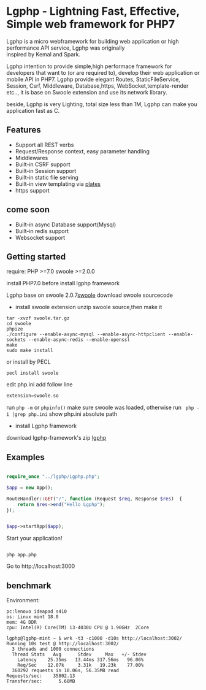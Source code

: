 Lgphp - Lightning Fast, Effective, Simple web framework for PHP7
======================================================================
Lgphp is a micro webframework for building web application or high performance API service,  Lgphp was originally  
inspired by Kemal and Spark.
 
Lgphp intention to provide simple,high performace framework for developers that want to (or are required to),
 develop their web application or mobile API in PHP7. Lgphp provide elegant Routes, StaticFileService, Session,
 Csrf, Middleware, Database,https, WebSocket,template-render etc.., it is base on Swoole extension and use its network library.
 
beside, Lgphp is very Lighting, total size less than 1M, Lgphp can make you application fast as C. 


## Features
- Support all REST verbs
- Request/Response context, easy parameter handling
- Middlewares
- Built-in CSRF support
- Built-in Session support
- Built-in static file serving
- Built-in view templating via [plates](https://github.com/thephpleague/plates)
- https support

## come soon

- Built-in async Database support(Mysql)
- Built-in redis support
- Websocket support


## Getting started

require: PHP  >=7.0 
         swoole >=2.0.0

install PHP7.0 before install lgphp framework

Lgphp base on swoole 2.0.7[swoole](https://github.com/swoole/swoole-src/releases/tag/v2.0.7) 
download swoole sourcecode

- install swoole extension 
unzip swoole source,then make it
```
tar -xvzf swoole.tar.gz
cd swoole
phpize
./configure --enable-async-mysql --enable-async-httpclient --enable-sockets --enable-async-redis --enable-openssl
make
sudo make install
```
or  install by PECL
```
pecl install swoole

```
edit php.ini add follow line

```php
extension=swoole.so
```

run ```php -m``` or ```phpinfo()``` make sure swoole was loaded, otherwise run ```
php -i |grep php.ini```  show php.ini absolute path

- install Lgphp framework

download lgphp-framework's zip [lgphp](https://github.com/lgphp/lgphp-webframework/releases/tag/0.0.1)



## Examples

```php

require_once "../lgphp/Lgphp.php";

$app = new App();

RouteHandler::GET("/", function (Request $req, Response $res)  {
    return $res->end("Hello Lgphp");
});


$app->startApp($app);

```

Start your application!

```

php app.php

```

Go to http://localhost:3000

## benchmark


Environment:
```
pc:lenovo ideapad s410
os: Linux mint 18.0
mem: 4G DDR
cpu: Intel(R) Core(TM) i3-4030U CPU @ 1.90GHz  2Core

```

```
lgphp@lgphp-mint ~ $ wrk -t3 -c1000 -d10s http://localhost:3002/
Running 10s test @ http://localhost:3002/
  3 threads and 1000 connections
  Thread Stats   Avg      Stdev     Max   +/- Stdev
    Latency    25.35ms   13.44ms 317.56ms   96.06%
    Req/Sec    12.07k     3.31k   19.23k    77.00%
  360292 requests in 10.06s, 56.35MB read
Requests/sec:    35802.13
Transfer/sec:      5.60MB

```